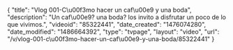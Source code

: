{
    "title": "Vlog 001-C\u00f3mo hacer un caf\u00e9 y una boda",
    "description": "Un caf\u00e9? una boda? los invito a disfrutar un poco de lo que vivimos.",
    "videoid": "85322441",
    "date_created": "1476074280",
    "date_modified": "1486664392",
    "type": "tvpage",
    "layout": "video",
    "url": "\/v\/vlog-001-c\u00f3mo-hacer-un-caf\u00e9-y-una-boda\/85322441"
}